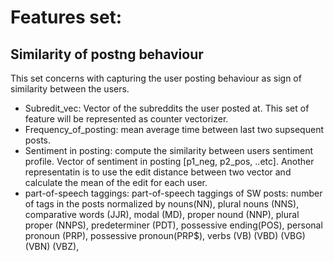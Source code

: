 # Features set:
## Similarity of postng behaviour 
This set concerns with capturing the user posting behaviour as sign of similarity between the users. 
* Subredit_vec: Vector of the subreddits the user posted at. This set of feature will be represented as counter vectorizer. 
* Frequency_of_posting: mean average time between last two supsequent posts. 
* Sentiment in posting: compute the similarity between users sentiment profile. Vector of sentiment in posting [p1_neg, p2_pos, ..etc]. Another representatin is to use the edit distance between two vector and calculate the mean of the edit for each user. 
* part-of-speech taggings: part-of-speech taggings of SW posts: number of tags in the posts normalized by  nouns(NN), plural nouns (NNS), comparative words (JJR), modal (MD), proper nound (NNP), plural proper (NNPS), predeterminer (PDT), possessive ending(POS), personal pronoun (PRP), possessive pronoun(PRP$), verbs (VB) (VBD) (VBG) (VBN) (VBZ), 